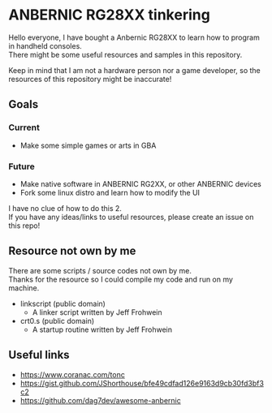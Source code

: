 # ANBERNIC RG28XX tinkering

Hello everyone, I have bought a Anbernic RG28XX to learn how to program in handheld consoles.<br>
There might be some useful resources and samples in this repository.

Keep in mind that I am not a hardware person nor a game developer,
so the resources of this repository might be inaccurate!<br>

## Goals

### Current

- Make some simple games or arts in GBA

### Future

- Make native software in ANBERNIC RG2XX, or other ANBERNIC devices
- Fork some linux distro and learn how to modify the UI

I have no clue of how to do this 2.<br>
If you have any ideas/links to useful resources, please create an issue on this repo!

## Resource not own by me

There are some scripts / source codes not own by me.<br>
Thanks for the resource so I could compile my code and run on my machine.

- linkscript (public domain)
    - A linker script written by Jeff Frohwein
- crt0.s (public domain)
    - A startup routine written by Jeff Frohwein

## Useful links

- https://www.coranac.com/tonc
- https://gist.github.com/JShorthouse/bfe49cdfad126e9163d9cb30fd3bf3c2
- https://github.com/dag7dev/awesome-anbernic
